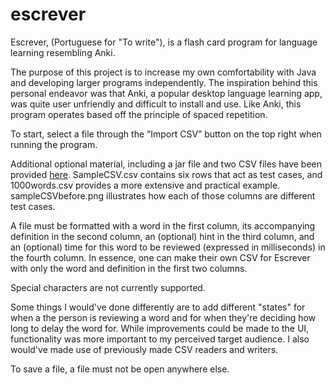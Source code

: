 # escrever
Escrever, (Portuguese for "To write"), is a flash card program for language learning resembling Anki.

The purpose of this project is to increase my own comfortability with Java and developing larger programs independently. The inspiration behind this personal endeavor was that Anki, a popular desktop language learning app, was quite user unfriendly and difficult to install and use. Like Anki, this program operates based off the principle of spaced repetition. 

To start, select a file through the “Import CSV” button on the top right when running the program.

Additional optional material, including a jar file and two CSV files have been provided [here](https://drive.google.com/open?id=1C8W6GjXpLuzeruyDtIdhRgni1PBWS4Hl). SampleCSV.csv contains six rows that act as test cases, and 1000words.csv provides a more extensive and practical example. sampleCSVbefore.png illustrates how each of those columns are different test cases.

A file must be formatted with a word in the first column, its accompanying definition in the second column, an (optional) hint in the third column, and an (optional) time for this word to be reviewed (expressed in milliseconds) in the fourth column. In essence, one can make their own CSV for Escrever with only the word and definition in the first two columns. 

Special characters are not currently supported.

Some things I would've done differently are to add different "states" for when a the person is reviewing a word and for when they're deciding how long to delay the word for. While improvements could be made to the UI, functionality was more important to my perceived target audience. I also would've made use of previously made CSV readers and writers.

To save a file, a file must not be open anywhere else. 

